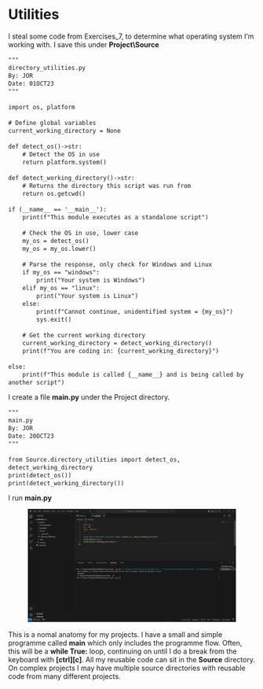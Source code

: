 # Utilities

I steal some code from Exercises\_7, to determine what operating system I’m working with. I save this under **Project\Source**

```
"""
directory_utilities.py
By: JOR
Date: 01OCT23
"""

import os, platform

# Define global variables
current_working_directory = None

def detect_os()->str:
    # Detect the OS in use
    return platform.system()

def detect_working_directory()->str:
    # Returns the directory this script was run from
    return os.getcwd()

if (__name__ == '__main__'):
    print(f"This module executes as a standalone script")
    
    # Check the OS in use, lower case
    my_os = detect_os()
    my_os = my_os.lower()
    
    # Parse the response, only check for Windows and Linux
    if my_os == "windows":
        print("Your system is Windows")
    elif my_os == "linux":
        print("Your system is Linux")
    else:
        print(f"Cannot continue, unidentified system = {my_os}")
        sys.exit()

    # Get the current working directory
    current_working_directory = detect_working_directory()
    print(f"You are coding in: {current_working_directory}")

else:
    print(f"This module is called {__name__} and is being called by another script")

```

I create a file **main.py** under the Project directory.

```
"""
main.py
By: JOR
Date: 20OCT23
"""

from Source.directory_utilities import detect_os, detect_working_directory
print(detect_os())
print(detect_working_directory())        

```

I run **main.py**

<figure><img src="../.gitbook/assets/image (1).png" alt=""><figcaption></figcaption></figure>

This is a nomal anatomy for my projects. I have a small and simple programme called **main** which only includes the programme flow. Often, this will be a **while True:** loop, continuing on until I do a break from the keyboard with **\[ctrl]\[c]**. All my reusable code can sit in the **Source** directory. On complex projects I may have multiple source directories with reusable code from many different projects.

